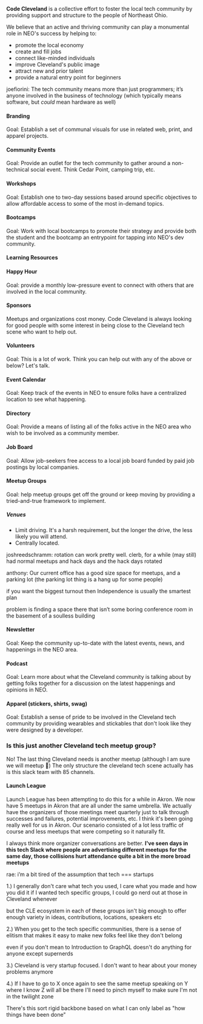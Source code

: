 **Code Cleveland** is a collective effort to foster the local tech community by providing support and structure to the people of Northeast Ohio.

We believe that an active and thriving community can play a monumental role in NEO's success by helping to:

- promote the local economy
- create and fill jobs
- connect like-minded individuals
- improve Cleveland's public image
- attract new and prior talent
- provide a natural entry point for beginners

joefiorini: The tech community means more than just programmers; it’s anyone involved in the business of technology (which typically means software, but _could_ mean hardware as well)

#### Branding
Goal: Establish a set of communal visuals for use in related web, print, and apparel projects.

#### Community Events
Goal: Provide an outlet for the tech community to gather around a non-technical social event. Think Cedar Point, camping trip, etc.

#### Workshops
Goal: Establish one to two-day sessions based around specific objectives to allow affordable access to some of the most in-demand topics.

#### Bootcamps
Goal: Work with local bootcamps to promote their strategy and provide both the student and the bootcamp an entrypoint for tapping into NEO's dev community.

#### Learning Resources

#### Happy Hour
Goal: provide a monthly low-pressure event to connect with others that are involved in the local community.

#### Sponsors
Meetups and organizations cost money. Code Cleveland is always looking for good people with some interest in being close to the Cleveland tech scene who want to help out.

#### Volunteers
Goal: This is a lot of work. Think you can help out with any of the above or below? Let's talk.

#### Event Calendar
Goal: Keep track of the events in NEO to ensure folks have a centralized location to see what happening.

#### Directory
Goal: Provide a means of listing all of the folks active in the NEO area who wish to be involved as a community member.

#### Job Board
Goal: Allow job-seekers free access to a local job board funded by paid job postings by local companies.

#### Meetup Groups
Goal: help meetup groups get off the ground or keep moving by providing a tried-and-true framework to implement.

##### Venues
- Limit driving. It's a harsh requirement, but the longer the drive, the less likely you will attend.
- Centrally located.

joshreedschramm: rotation can work pretty well. clerb, for a while (may still) had normal meetups and hack days and the hack days rotated

anthony: Our current office has a good size space for meetups, and a parking lot (the parking lot thing is a hang up for some people)

if you want the biggest turnout then Independence is usually the smartest plan

problem is finding a space there that isn’t some boring conference room in the basement of a soulless building

#### Newsletter
Goal: Keep the community up-to-date with the latest events, news, and happenings in the NEO area.

#### Podcast
Goal: Learn more about what the Cleveland community is talking about by getting folks together for a discussion on the latest happenings and opinions in NEO.

#### Apparel (stickers, shirts, swag)
Goal: Establish a sense of pride to be involved in the Cleveland tech community by providing wearables and stickables that don't look like they were designed by a developer.

### Is this just another Cleveland tech meetup group?

No! The last thing Cleveland needs is another meetup (although I am sure we will meetup :slightly_smiling_face:)
The only structure the cleveland tech scene actually has is this slack team with 85 channels.

#### Launch League
Launch League has been attempting to do this for a while in Akron. We now have 5 meetups in Akron that are all under the same umbrella. We actually have the organizers of those meetings meet quarterly just to talk through successes and failures, potential improvements, etc. I think it's been going really well for us in Akron. Our scenario consisted of a lot less traffic of course and less meetups that were competing so it naturally fit.
 
I always think more organizer conversations are better. **I've seen days in this tech Slack where people are advertising different meetups for the same day, those collisions hurt attendance quite a bit in the more broad meetups**

rae: i’m a bit tired of the assumption that tech === startups

1.) I generally don't care what tech you used, I care what you made and how you did it
if I wanted tech specific groups, I could go nerd out at those in Cleveland whenever

but the CLE ecosystem in each of these groups isn't big enough to offer enough variety in ideas, contributions, locations, speakers etc

2.) When you get to the tech specific communities, there is a sense of elitism that makes it easy to make new folks feel like they don't belong

even if you don't mean to
Introduction to GraphQL doesn't do anything for anyone except supernerds

3.) Cleveland is very startup focused. I don't want to hear about your money problems anymore

4.) If I have to go to X once again to see the same meetup speaking on Y where I know Z will all be there I'll need to pinch myself to make sure I'm not in the twilight zone

There's this sort rigid backbone based on what I can only label as "how things have been done"
